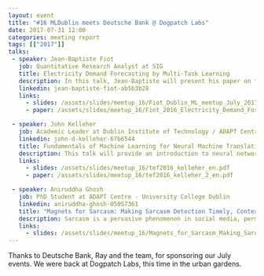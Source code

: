 ```yaml
---
layout: event
title: "#16 MLDublin meets Deutsche Bank @ Dogpatch Labs"
date: 2017-07-31 12:00
categories: meeting report
tags: [["2017"]]
talks:
 - speaker: Jean-Baptiste Fiot
   job: Quantitative Research Analyst at SIG
   title: Electricity Demand Forecasting by Multi-Task Learning
   description: In this talk, Jean-Baptiste will present his paper on the application of kernel-based multi-task learning techniques to forecast the demand of electricity measured on multiple lines of a distribution network.
   linkedin: jean-baptiste-fiot-ab5b3b28
   links:
     - slides: /assets/slides/meetup_16/Fiot_Dublin_ML_meetup_July_2017_Electricity_Demand_Forecasting_by_Multi-Task_Learning.pdf
     - paper: /assets/slides/meetup_16/Fiot_2016_Electricity_Demand_Forecasting_by_Multi-Task_Learning.pdf

 - speaker: John Kelleher
   job: Academic Leader at Dublin Institute of Technology / ADAPT Centre
   linkedin: john-d-kelleher-67b6544
   title: Fundamentals of Machine Learning for Neural Machine Translation
   description: This talk will provide an introduction to neural networks and how they are used for machine translation and concludes with some discussion on the current research challenges being addressed by neural machine translation (NMT) research. The primary goal of this talk is to give a no-tears easy to understand introduction to NMT.
   links:
     - slides: /assets/slides/meetup_16/tef2016_kelleher_en.pdf
     - paper: /assets/slides/meetup_16/tef2016_kelleher_2_en.pdf

 - speaker: Aniruddha Ghosh
   job: PhD Student at ADAPT Centre - University College Dublin
   linkedin: aniruddha-ghosh-05057361
   title: "Magnets for Sarcasm: Making Sarcasm Detection Timely, Contextual and Very Personal"
   description: Sarcasm is a pervasive phenomenon in social media, permitting the concise communication of meaning, affect and attitude. Concision requires wit to produce and wit to understand, which demands from each party knowledge of norms, context and a speaker's mindset. Insight into a speaker's psychological profile at the time of production is a valuable source of context for sarcasm detection. Using a neural architecture, we show significant gains in detection accuracy when knowledge of the speaker's mood at the time of production can be inferred.
   links:
     - slides: /assets/slides/meetup_16/Magnets_for_Sarcasm_Making_Sarcasm_Detection_Timely_Contextual_and_Very_Personal.pdf
---
```


 Thanks to Deutsche Bank, Ray and the team, for sponsoring our July events.
 We were back at Dogpatch Labs, this time in the urban gardens.
